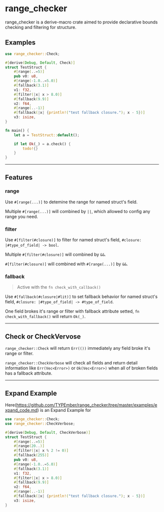 # range_checker

range_checker is a derive-macro crate aimed to provide declarative bounds checking and filtering for structure.

## Examples

```rust
use range_checker::Check;

#[derive(Debug, Default, Check)]
struct TestStruct {
    #[range(..=5)]
    pub v0: u8,
    #[range(-1.0..=5.0)]
    #[fallback(3.1)]
    v1: f32,
    #[filter(|x| x > 8.0)]
    #[fallback(9.9)]
    v2: f64,
    #[range(..-1)]
    #[fallback(|x| {println!("test fallback closure."); x - 5})]
    v3: isize,
}

fn main() {
    let a = TestStruct::default();

    if let Ok(_) = a.check() {
        todo!{}
    }
}
```

---

## Features

### **range**

Use `#[range(...)]` to detemine the range for named struct's field.

Multiple `#[range(...)]` will combined by `||`, which allowed to config any range you need.

### **filter**

Use `#[filter(#closure)]` to filter for named struct's field, `#closure: |#type_of_field| -> bool`.

Multiple `#[filter(#closure)]` will combined by `&&`.

`#[filter(#closure)]` will combined with `#[range(...)]` by `&&`.

### **fallback**
> Active with the `fn check_with_callback()`

Use  `#[fallback(#closure|#lit)]` to set fallback behavior for named struct's field, `#closure: |#type_of_field| -> #type_of_field`.

One field brokes it's range or filter with fallback attribute setted, `fn check_with_fallback()` will return `Ok(_)`.

---

## Check or CheckVervose

`range_checker::Check` will return `Err(())` immediately any field broke it's range or filter.

`range_checker::CheckVerbose` will check all fields and return detail information like `Err(Vec<Error>)` or `Ok(Vec<Error>)` when all of broken fields has a fallback attribute.

---

## Expand Example

Here(https://github.com/TYPEmber/range_checker/tree/master/examples/expand_code.md) is an Expand Example for

```rust
use range_checker::Check;
use range_checker::CheckVerbose;

#[derive(Debug, Default, CheckVerbose)]
struct TestStruct {
    #[range(..=5)]
    #[range(20..)]
    #[filter(|x| x % 2 != 0)]
    #[fallback(255)]
    pub v0: u8,
    #[range(-1.0..=5.0)]
    #[fallback(3.1)]
    v1: f32,
    #[filter(|x| x > 8.0)]
    #[fallback(9.9)]
    v2: f64,
    #[range(..-1)]
    #[fallback(|x| {println!("test fallback closure."); x - 5})]
    v3: isize,
}
```
